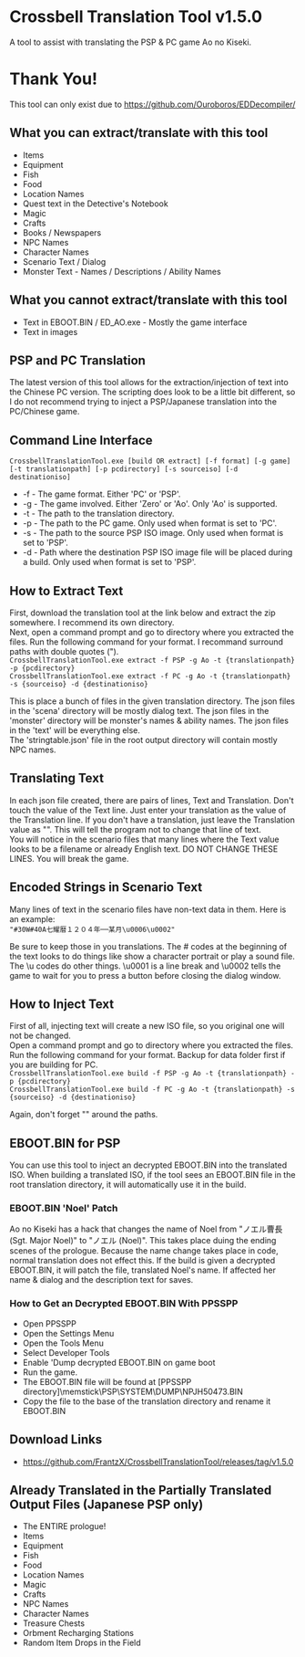 # Crossbell Translation Tool v1.5.0
A tool to assist with translating the PSP & PC game Ao no Kiseki.

# Thank You!
This tool can only exist due to https://github.com/Ouroboros/EDDecompiler/

## What you can extract/translate with this tool
+ Items
+ Equipment
+ Fish
+ Food
+ Location Names
+ Quest text in the Detective's Notebook
+ Magic
+ Crafts
+ Books / Newspapers
+ NPC Names
+ Character Names
+ Scenario Text / Dialog
+ Monster Text - Names / Descriptions / Ability Names

## What you cannot extract/translate with this tool
+ Text in EBOOT.BIN / ED_AO.exe - Mostly the game interface
+ Text in images

## PSP and PC Translation
The latest version of this tool allows for the extraction/injection of text into the Chinese PC version. The scripting does look to be a little bit different, so I do not recommend trying to inject a PSP/Japanese translation into the PC/Chinese game.

## Command Line Interface
`CrossbellTranslationTool.exe [build OR extract] [-f format] [-g game] [-t translationpath] [-p pcdirectory] [-s sourceiso] [-d destinationiso]`
+ -f - The game format. Either 'PC' or 'PSP'.
+ -g - The game involved. Either 'Zero' or 'Ao'. Only 'Ao' is supported.
+ -t - The path to the translation directory.
+ -p - The path to the PC game. Only used when format is set to 'PC'.
+ -s - The path to the source PSP ISO image. Only used when format is set to 'PSP'.
+ -d - Path where the destination PSP ISO image file will be placed during a build. Only used when format is set to 'PSP'.

## How to Extract Text 
First, download the translation tool at the link below and extract the zip somewhere. I recommend its own directory.  
Next, open a command prompt and go to directory where you extracted the files. Run the following command for your format. I recommand surround paths with double quotes (").  
`CrossbellTranslationTool.exe extract -f PSP -g Ao -t {translationpath} -p {pcdirectory}`  
`CrossbellTranslationTool.exe extract -f PC -g Ao -t {translationpath} -s {sourceiso} -d {destinationiso}`

This is place a bunch of files in the given translation directory.
The json files in the 'scena' directory will be mostly dialog text.
The json files in the 'monster' directory will be monster's names & ability names.
The json files in the 'text' will be everything else.  
The 'stringtable.json' file in the root output directory will contain mostly NPC names.

## Translating Text
In each json file created, there are pairs of lines, Text and Translation. Don't touch the value of the Text line. Just enter your translation as the value of the Translation line. If you don't have a translation, just leave the Translation value as "". This will tell the program not to change that line of text.  
You will notice in the scenario files that many lines where the Text value looks to be a filename or already English text. DO NOT CHANGE THESE LINES. You will break the game.

## Encoded Strings in Scenario Text
Many lines of text in the scenario files have non-text data in them. Here is an example:  
`"#30W#40A七耀暦１２０４年──某月\u0006\u0002"`

Be sure to keep those in you translations. The # codes at the beginning of the text looks to do things like show a character portrait or play a sound file. The \u codes do other things. \u0001 is a line break and \u0002 tells the game to wait for you to press a button before closing the dialog window.

## How to Inject Text
First of all, injecting text will create a new ISO file, so you original one will not be changed.  
Open a command prompt and go to directory where you extracted the files. Run the following command for your format. Backup for data folder first if you are building for PC.  
`CrossbellTranslationTool.exe build -f PSP -g Ao -t {translationpath} -p {pcdirectory}`  
`CrossbellTranslationTool.exe build -f PC -g Ao -t {translationpath} -s {sourceiso} -d {destinationiso}`

Again, don't forget "" around the paths.
 
## EBOOT.BIN for PSP
You can use this tool to inject an decrypted EBOOT.BIN into the translated ISO. When building a translated ISO, if the tool sees an EBOOT.BIN file in the root translation directory, it will automatically use it in the build.
 
### EBOOT.BIN 'Noel' Patch
Ao no Kiseki has a hack that changes the name of Noel from "ノエル曹長 (Sgt. Major Noel)" to "ノエル (Noel)". This takes place duing the ending scenes of the prologue. Because the name change takes place in code, normal translation does not effect this. If the build is given a decrypted EBOOT.BIN, it will patch the file, translated Noel's name. If affected her name & dialog and the description text for saves.
 
### How to Get an Decrypted EBOOT.BIN With PPSSPP
+ Open PPSSPP
+ Open the Settings Menu
+ Open the Tools Menu
+ Select Developer Tools
+ Enable 'Dump decrypted EBOOT.BIN on game boot
+ Run the game.
+ The EBOOT.BIN file will be found at [PPSSPP directory]\memstick\PSP\SYSTEM\DUMP\NPJH50473.BIN
+ Copy the file to the base of the translation directory and rename it EBOOT.BIN 
 
## Download Links
+ https://github.com/FrantzX/CrossbellTranslationTool/releases/tag/v1.5.0

## Already Translated in the Partially Translated Output Files (Japanese PSP only)
+ The ENTIRE prologue!
+ Items
+ Equipment
+ Fish
+ Food
+ Location Names
+ Magic
+ Crafts
+ NPC Names
+ Character Names
+ Treasure Chests
+ Orbment Recharging Stations
+ Random Item Drops in the Field

